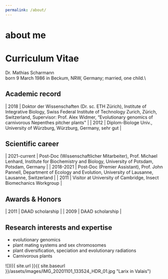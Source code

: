 ```yaml
---
permalink: /about/
---
```


# about me

# Curriculum Vitae

Dr. Mathias Scharmann\
born 9 March 1986 in Beckum, NRW, Germany; married, one child.\

## Academic record
| 2018 |	Doktor der Wissenschaften (Dr. sc. ETH Zürich), Institute of Integrative Biology, Swiss Federal Institute of Technology Zurich, Zürich, Switzerland, Supervisor: Prof. Alex Widmer, “Evolutionary genomics of carnivorous Nepenthes pitcher plants" |
| 2012 | Diplom-Biologe Univ., University of Würzburg, Würzburg, Germany, sehr gut |

## Scientific career
| 2021-current | Post-Doc (Wissenschaftlicher Mitarbeiter), Prof. Michael Lenhard, Institute for Biochemistry and Biology, University of Potsdam, Potsdam, Germany |
| 2018-2021 |	Post-Doc (Premier Assistant), Prof. John Pannell, Department of Ecology and Evolution, University of Lausanne, Lausanne, Switzerland |
| 2011 |	Visitor at University of Cambridge, Insect Biomechanics Workgroup |

## Awards & Honors
| 2011	| DAAD scholarship |
| 2009	|	DAAD scholarship |

## Research interests and expertise
- evolutionary genomics
- plant mating systems and sex chromosomes
- plant diversification, speciation and evolutionary radiations
- Carnivorous plants


![]({{ site.url }}{{ site.baseurl }}/assets/images/IMG_20201101_133524_HDR_01.jpg "Larix in Valais")
